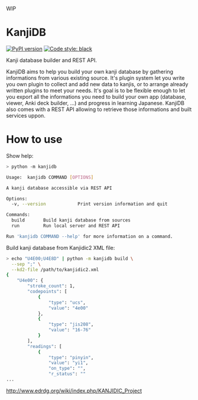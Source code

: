 WIP

# KanjiDB

[![PyPI version](https://badge.fury.io/py/kanjidb.svg)](https://badge.fury.io/py/kanjidb) [![Code style: black](https://img.shields.io/badge/code%20style-black-000000.svg)](https://github.com/psf/black)

Kanji database builder and REST API.

KanjiDB aims to help you build your own kanji database by gathering
informations from various existing source. It's plugin system let you
write you own plugin to collect and add new data to kanjis,
or to arrange already written plugins to meet your needs. It's goal
is to be flexible enough to let you export all the informations you
need to build your own app (database, viewer, Anki deck builder, ...) and
progress in learning Japanese. KanjiDB also comes with a REST API allowing to
retrieve those informations and built services uppon.

# How to use

Show help:

```bash
> python -m kanjidb

Usage:  kanjidb COMMAND [OPTIONS]

A kanji database accessible via REST API

Options:
  -v, --version            Print version information and quit

Commands:
  build       Build kanji database from sources
  run         Run local server and REST API

Run 'kanjidb COMMAND --help' for more information on a command.

```

Build kanji database from Kanjidic2 XML file:

```bash
> echo "U4E00;U4E8D" | python -m kanjidb build \
  --sep ";" \
  --kd2-file /path/to/kanjidic2.xml
{
    "U4e00": {
        "stroke_count": 1,
        "codepoints": [
            {
                "type": "ucs",
                "value": "4e00"
            },
            {
                "type": "jis208",
                "value": "16-76"
            }
        ],
        "readings": [
            {
                "type": "pinyin",
                "value": "yi1",
                "on_type": "",
                "r_status": ""
...
```

http://www.edrdg.org/wiki/index.php/KANJIDIC_Project
